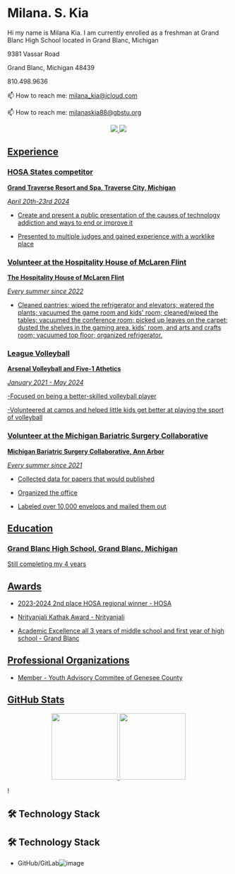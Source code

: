  

# Milana. S. Kia

 Hi my name is Milana Kia. I am currently enrolled as a freshman at Grand Blanc High School located in Grand Blanc, Michigan

9381 Vassar Road

Grand Blanc, Michigan 48439   

810.498.9636 

📫 How to reach me: <a href='mailto:milana_kia@icloud.com'>milana_kia@icloud.com</a>


📫 How to reach me: <a href='mailto:milanaskia88@gbstu.org'>milanaskia88@gbstu.org</a>


<p align='center'>
<a href="https://www.snapchat.com/in/milana.kia/">
 <img src="https://img.shields.io/badge/snapchat-%230077B5.svg?&style=for-the-badge&logo=snapchat&logoColor=white"/>
</a>
 <a href="https://t.me/milana.kia">
 <img src="https://img.shields.io/badge/Youtube-2CA5E0?style=for-the-badge&logo=Youtube&logoColor=white"/>







 

## Experience 

 

### HOSA States competitor

**Grand Traverse Resort and Spa, Traverse City, Michigan**   

_April 20th-23rd 2024_ 

 

- Create and present a public presentation of the causes of technology addiction and ways to end or improve it

- Presented to multiple judges and gained experience with a worklike place


### Volunteer at the Hospitality House of McLaren Flint 

**The Hospitality House of McLaren Flint**   

_Every summer since 2022_ 

 

- Cleaned pantries; wiped the refrigerator and elevators; watered the plants; vacuumed the game room and kids' room; cleaned/wiped the tables; vacuumed the conference room; picked up leaves on the carpet; dusted the shelves in the gaming area, kids' room, and arts and crafts room; vacuumed top floor; organized refrigerator.
 

### League Volleyball 

**Arsenal Volleyball and Five-1 Athetics**   

_January 2021 - May 2024_ 

 

-Focused on being a better-skilled volleyball player

-Volunteered at camps and helped little kids get better at playing the sport of volleyball



### Volunteer at the Michigan Bariatric Surgery Collaborative

**Michigan Bariatric Surgery Collaborative, Ann Arbor**   

_Every summer since 2021_ 

 

- Collected data for papers that would published

- Organized the office

- Labeled over 10,000 envelops and mailed them out
 

## Education 

 

### Grand Blanc High School, Grand Blanc, Michigan

Still completing my 4 years

 



## Awards 

 

- 2023-2024 2nd place HOSA regional winner - HOSA
  
-  Nrityanjali Kathak Award - Nrityanjali

-  Academic Excellence all 3 years of middle school and first year of high school - Grand Blanc
 

## Professional Organizations 

 
- Member - Youth Advisory Commitee of Genesee County


## GitHub Stats
<p align='center'>
<a href="https://github-readme-stats.vercel.app/api?username=milanakia&show_icons=true&count_private=true">
<img height=150 src="https://github-readme-stats.vercel.app/api?username=milanakia&show_icons=true&count_private=true"/>
</a>
<a href="https://github.com/milanakia/github-readme-stats">
<img height=150 src="https://github-readme-stats.vercel.app/api/top-langs/?username=milanakia&layout=compact"/>
</a>
</p>!




 

## 🛠 Technology Stack 

## 🛠 Technology Stack
* GitHub/GitLab![image](https://github.com/milanakia/milanakia/assets/170120484/8214f86f-e380-49ec-96a4-db0c45c548bb)

